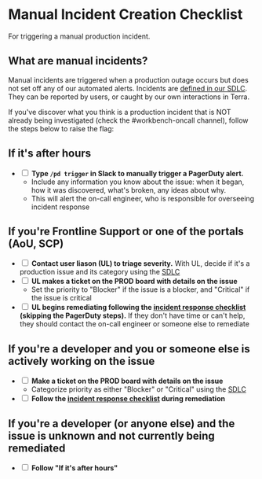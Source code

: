 # Manual Incident Creation Checklist

For triggering a manual production incident.

## What are manual incidents?

Manual incidents are triggered when a production outage occurs but does not set off any of our automated alerts.  Incidents are [defined in our SDLC](https://docs.google.com/document/d/1rLUMry-VAWsewEz2mOLfdzH-7UKxuIn35VlzZH90CcI/edit#).  They can be reported by users, or caught by our own interactions in Terra. 

If you've discover what you think is a production incident that is NOT already being investigated (check the #workbench-oncall channel), follow the steps below to raise the flag:

## If it's after hours
- <input type='checkbox'> **Type `/pd trigger` in Slack to manually trigger a PagerDuty alert.**  
    - Include any information you know about the issue: when it began, how it was discovered, what's broken, any ideas about why.
    - This will alert the on-call engineer, who is responsible for overseeing incident response

## If you're Frontline Support or one of the portals (AoU, SCP)
- <input type='checkbox'> **Contact user liason (UL) to triage severity.**  With UL, decide if it's a production issue and its category using the [SDLC](https://docs.google.com/document/d/1rLUMry-VAWsewEz2mOLfdzH-7UKxuIn35VlzZH90CcI/edit#) 
- <input type='checkbox'> **UL makes a ticket on the PROD board with details on the issue**
	- Set the priority to "Blocker" if the issue is a blocker, and "Critical" if the issue is critical
- <input type='checkbox'> **UL begins remediating following the [incident response checklist](https://broadinstitute.github.io/checklists.github.io/incident_response_checklist.html) (skipping the PagerDuty steps).** If they don't have time or can't help, they should contact the on-call engineer or someone else to remediate


## If you're a developer and you or someone else is actively working on the issue
- <input type='checkbox'> **Make a ticket on the PROD board with details on the issue**
	- Categorize priority as either "Blocker" or "Critical" using the [SDLC](https://docs.google.com/document/d/1rLUMry-VAWsewEz2mOLfdzH-7UKxuIn35VlzZH90CcI/edit#)
- <input type='checkbox'> **Follow the [incident response checklist](https://broadinstitute.github.io/checklists.github.io/incident_response_checklist.html) during remediation**

## If you're a developer (or anyone else) and the issue is unknown and not currently being remediated
- <input type='checkbox'> **Follow "If it's after hours"**

